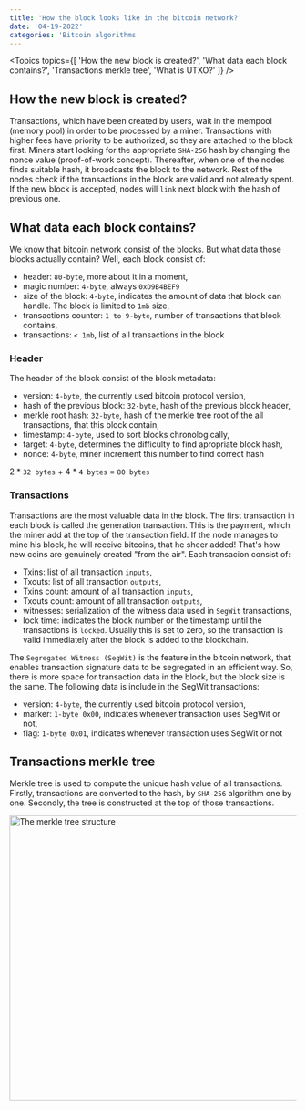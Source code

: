 ```yaml
---
title: 'How the block looks like in the bitcoin network?'
date: '04-19-2022'
categories: 'Bitcoin algorithms'
---
```


<Topics topics={[
    'How the new block is created?',
    'What data each block contains?',
    'Transactions merkle tree',
    'What is UTXO?'
]} />

## How the new block is created?

Transactions, which have been created by users, wait in the mempool (memory pool) in order to be processed by a miner. Transactions with higher fees have priority to be authorized, so they are attached to the block first. Miners start looking for the appropriate `SHA-256` hash by changing the nonce value (proof-of-work concept). Thereafter, when one of the nodes finds suitable hash, it broadcasts the block to the network. Rest of the nodes check if the transactions in the block are valid and not already spent. If the new block is accepted, nodes will `link` next block with the hash of previous one.

## What data each block contains?

We know that bitcoin network consist of the blocks. But what data those blocks actually contain? Well, each block consist of:

- header: `80-byte`, more about it in a moment,
- magic number: `4-byte`, always `0xD9B4BEF9`
- size of the block: `4-byte`, indicates the amount of data that block can handle. The block is limited to `1mb` size,
- transactions counter: `1 to 9-byte`, number of transactions that block contains,
- transactions: `< 1mb`, list of all transactions in the block

### Header

The header of the block consist of the block metadata:
- version: `4-byte`, the currently used bitcoin protocol version,
- hash of the previous block: `32-byte`, hash of the previous block header,
-  merkle root hash: `32-byte`, hash of the merkle tree root of the all transactions, that this block contain,
-  timestamp: `4-byte`, used to sort blocks chronologically,
-  target: `4-byte`, determines the difficulty to find apropriate block hash,
-  nonce: `4-byte`, miner increment this number to find correct hash

2 * `32 bytes` + 4 * `4 bytes` = `80 bytes`

### Transactions

Transactions are the most valuable data in the block. The first transaction in each block is called the generation transaction. This is the payment, which the miner add at the top of the transaction field. If the node manages to mine his block, he will receive bitcoins, that he sheer added! That's how new coins are genuinely created "from the air". Each transacion consist of:

- Txins: list of all transaction `inputs`,
- Txouts: list of all transaction `outputs`,
- Txins count: amount of all transaction `inputs`,
- Txouts count: amount of all transaction `outputs`,
- witnesses: serialization of the witness data used in `SegWit` transactions,
- lock time: indicates the block number or the timestamp until the transactions is `locked`. Usually this is set to zero, so the transaction is valid immediately after the block is added to the blockchain.

The `Segregated Witness (SegWit)` is the feature in the bitcoin network, that enables transaction signature data to be segregated in an efficient way. So, there is more space for transaction data in the block, but the block size is the same.
The following data is include in the SegWit transactions:
- version: `4-byte`, the currently used bitcoin protocol version,
- marker: `1-byte 0x00`, indicates whenever transaction uses SegWit or not,
- flag: `1-byte 0x01`, indicates whenever transaction uses SegWit or not

## Transactions merkle tree

Merkle tree is used to compute the unique hash value of all transactions. Firstly, transactions are converted to the hash, by `SHA-256` algorithm one by one. Secondly, the tree is constructed at the top of those transactions. 

<Image src='/images/how-bitcoin-works/image2.png' alt='The merkle tree structure' width="900" height="500" />